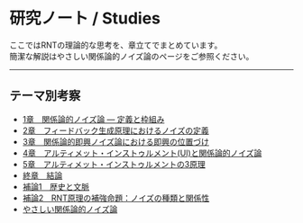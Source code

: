 # 研究ノート / Studies

ここではRNTの理論的な思考を、章立てでまとめています。  
簡潔な解説はやさしい関係論的ノイズ論のページをご参照ください。

---

## テーマ別考察
- [1章　関係論的ノイズ論 ― 定義と枠組み](definition.md)
- [2章　フィードバック生成原理におけるノイズの定義](ui-position-mapping.md)
- [3章　関係論的即興ノイズ論における即興の位置づけ](uiai.md)
- [4章　アルティメット・インストゥルメント(UI)と関係論的ノイズ論](rnt.md)
- [5章　アルティメット・インストゥルメントの3原理](rnt_overview.md)
- [終章　結論](99-conclusion.md)
- [補論1　歴史と文脈](context.md)
- [補論2　RNT原理の補強命題：ノイズの種類と関係性](rnt_supplement.md)
- [やさしい関係論的ノイズ論](rnt_ez.md)

